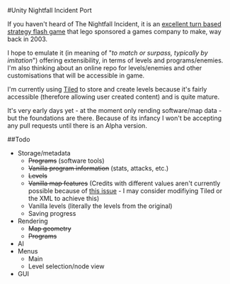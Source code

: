 #Unity Nightfall Incident Port

If you haven't heard of The Nightfall Incident, it is an
[excellent turn based strategy flash game](http://jayisgames.com/games/spybot-the-nightfall-incident/) 
that lego sponsored a games company to make, way back in 2003.

I hope to emulate it (in meaning of "_to match or surpass, typically by imitation_") offering
extensibility, in terms of levels and programs/enemies. I'm also thinking about an online repo for levels/enemies and other customisations that will be accessible in game.

I'm currently using [Tiled](https://github.com/bjorn/tiled) to store and create levels because it's fairly accessible (therefore allowing user created content) and is quite mature.

It's very early days yet - at the moment only rending software/map data - but the foundations are there. Because of its infancy I won't be accepting any pull requests until there is an Alpha version.

##Todo
- Storage/metadata
  - ~~Programs~~ (software tools)
  - ~~Vanilla program information~~ (stats, attacks, etc.)
  - ~~Levels~~
  - ~~Vanilla map features~~ (Credits with different values aren't currently possible because of [this issue](https://github.com/bjorn/tiled/issues/31) - I may consider modifiying Tiled or the XML to achieve this)
  - Vanilla levels (literally the levels from the original)
  - Saving progress
- Rendering
  - ~~Map geometry~~
  - ~~Programs~~
- AI
- Menus
  - Main
  - Level selection/node view
- GUI


